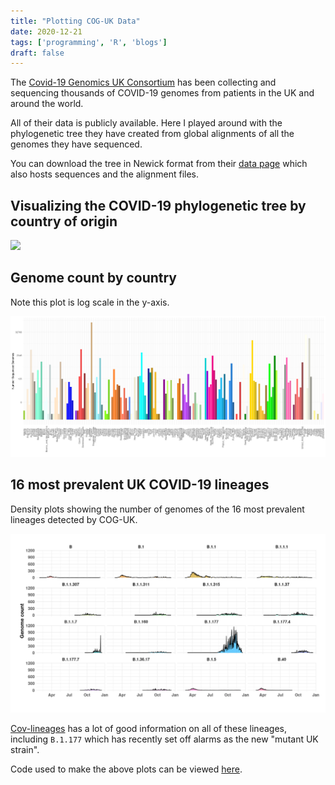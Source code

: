 ```yaml
---
title: "Plotting COG-UK Data"
date: 2020-12-21
tags: ['programming', 'R', 'blogs']
draft: false
---
```


The [Covid-19 Genomics UK Consortium](https://www.cogconsortium.uk/data/)
has been collecting and sequencing thousands of COVID-19 genomes from
patients in the UK and around the world. 

All of their data is publicly available. Here I played around with the
phylogenetic tree they have created from global alignments of all the genomes
they have sequenced. 

You can download the tree in Newick format from their [data page](https://www.cogconsortium.uk/data/) which also hosts sequences and the alignment files.

## Visualizing the COVID-19 phylogenetic tree by country of origin

![](/posts/images/cog_tree_by_country.png)


## Genome count by country

Note this plot is log scale in the y-axis.

![](/posts/images/genomes_by_country.png)


## 16 most prevalent UK COVID-19 lineages

Density plots showing the number of genomes of the 16 most prevalent lineages
detected by COG-UK.

![](/posts/images/top_16_strains.png)

[Cov-lineages](https://cov-lineages.org/lineages/lineage_B.1.177.html) has
a lot of good information on all of these lineages, including `B.1.177` which
has recently set off alarms as the new "mutant UK strain".

Code used to make the above plots can be viewed [here](/posts/code/uk_cog.r).





